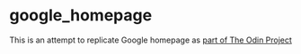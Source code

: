 # google_homepage

This is an attempt to replicate Google homepage as [part of The Odin Project](https://www.theodinproject.com/paths/foundations/courses/foundations/lessons/html-css)
